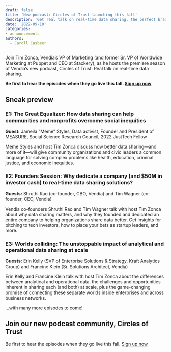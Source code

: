 ```yaml
---
draft: false
title: 'New podcast: Circles of Trust launching this fall'
description: 'Get real talk on real-time data sharing, the perfect brain food for innovation evangelists, business strategists, passionate developers, and next-gen technology fans..'
date: '2022-09-10'
categories:
- announcements
authors:
  - Caroll Casbeer
---
```


Join Tim Zonca, Vendia’s VP of Marketing (and former Sr. VP of Worldwide Marketing at Puppet and CEO at Stackery), as he hosts the premiere season of Vendia’s new podcast, Circles of Trust: Real talk on real-time data sharing. 

**Be first to hear the episodes when they go live this fall. [Sign up now](https://www.vendia.com/resources/circles-of-trust)**


## Sneak preview


### E1: The Great Equalizer: How data sharing can help communities and nonprofits overcome social inequities

**Guest:** Jameila “Meme” Styles, Data activist, Founder and President of MEASURE, Social Science Research Council, 2022 JustTech Fellow

Meme Styles and host Tim Zonca discuss how better data sharing—and more of it—will give community organizations and civic leaders a common language for solving complex problems like health, education, criminal justice, and economic inequities.


### E2: Founders Session: Why dedicate a company (and $50M in investor cash) to real-time data sharing solutions?

**Guests:** Shruthi Rao (co-founder, CBO, Vendia) and Tim Wagner (co-founder, CEO, Vendia)

Vendia co-founders Shruthi Rao and Tim Wagner talk with host Tim Zonca about why data sharing matters, and why they founded and dedicated an entire company to helping organizations share data better. Get insights for pitching to tech investors, how to place your bets as startup leaders, and more.


### E3: Worlds colliding: The unstoppable impact of analytical and operational data sharing at scale

**Guests:** Erin Kelly (SVP of Enterprise Solutions & Strategy, Kraft Analytics Group) and Francine Klein (Sr. Solutions Architect, Vendia)

Erin Kelly and Francine Klein talk with host Tim Zonca about the differences between analytical and operational data, the challenges and opportunities inherent in sharing each (and both) at scale, plus the game-changing promise of connecting these separate worlds inside enterprises and across business networks. 

...with many more episodes to come!
 


## Join our new podcast community, Circles of Trust

Be first to hear the episodes when they go live this fall. [Sign up now](https://www.vendia.com/resources/circles-of-trust)
